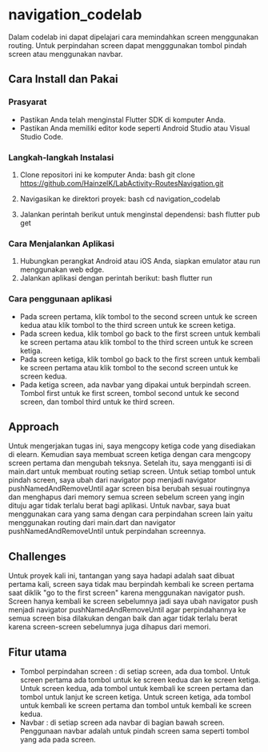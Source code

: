 # navigation_codelab
Dalam codelab ini dapat dipelajari cara memindahkan screen menggunakan routing. Untuk perpindahan screen dapat mengggunakan tombol pindah screen atau menggunakan navbar. 

## Cara Install dan Pakai

### Prasyarat
- Pastikan Anda telah menginstal Flutter SDK di komputer Anda.
- Pastikan Anda memiliki editor kode seperti Android Studio atau Visual Studio Code.

### Langkah-langkah Instalasi
1. Clone repositori ini ke komputer Anda:
   bash
   git clone https://github.com/HainzelK/LabActivity-RoutesNavigation.git
   
2. Navigasikan ke direktori proyek:
   bash
   cd navigation_codelab
   
3. Jalankan perintah berikut untuk menginstal dependensi:
   bash
   flutter pub get
   

### Cara Menjalankan Aplikasi
1. Hubungkan perangkat Android atau iOS Anda, siapkan emulator atau run menggunakan web edge.
2. Jalankan aplikasi dengan perintah berikut:
   bash
   flutter run

### Cara penggunaan aplikasi
- Pada screen pertama, klik tombol to the second screen untuk ke screen kedua atau klik tombol to the third screen untuk ke screen ketiga.
- Pada screen kedua, klik tombol go back to the first screen untuk kembali ke screen pertama atau klik tombol to the third screen untuk ke screen ketiga.
- Pada screen ketiga, klik tombol go back to the first screen untuk kembali ke screen pertama atau klik tombol to the second screen untuk ke screen kedua.
- Pada ketiga screen, ada navbar yang dipakai untuk berpindah screen. Tombol first untuk ke first screen, tombol second untuk ke second screen, dan tombol third untuk ke third screen.

## Approach
Untuk mengerjakan tugas ini, saya mengcopy ketiga code yang disediakan di elearn. Kemudian saya membuat screen ketiga dengan cara mengcopy screen pertama dan mengubah teksnya. Setelah itu, saya mengganti isi di main.dart untuk membuat routing setiap screen. Untuk setiap tombol untuk pindah screen, saya ubah dari navigator pop menjadi navigator pushNamedAndRemoveUntil agar screen bisa berubah sesuai routingnya dan menghapus dari memory semua screen sebelum screen yang ingin dituju agar tidak terlalu berat bagi aplikasi. Untuk navbar, saya buat menggunakan cara yang sama dengan cara perpindahan screen lain yaitu menggunakan routing dari main.dart dan navigator pushNamedAndRemoveUntil untuk perpindahan screennya. 

## Challenges
Untuk proyek kali ini, tantangan yang saya hadapi adalah saat dibuat pertama kali, screen saya tidak mau berpindah kembali ke screen pertama saat diklik "go to the first screen" karena menggunakan navigator push. Screen hanya kembali ke screen sebelumnya jadi saya ubah navigator push menjadi navigator pushNamedAndRemoveUntil agar perpindahannya ke semua screen bisa dilakukan dengan baik dan agar tidak terlalu berat karena screen-screen sebelumnya juga dihapus dari memori.

## Fitur utama
- Tombol perpindahan screen : di setiap screen, ada dua tombol. Untuk screen pertama ada tombol untuk ke screen kedua dan ke screen ketiga. Untuk screen kedua, ada tombol untuk kembali ke screen pertama dan tombol untuk lanjut ke screen ketiga. Untuk screen ketiga, ada tombol untuk kembali ke screen pertama dan tombol untuk kembali ke screen kedua.
- Navbar : di setiap screen ada navbar di bagian bawah screen. Penggunaan navbar adalah untuk pindah screen sama seperti tombol yang ada pada screen.
